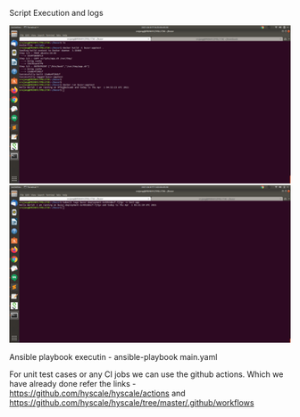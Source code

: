 Script Execution and logs

<img src="https://github.com/srujankujmar/bussr/blob/main/Screenshot%20from%202021-04-01%2010-25-25.png" width="750" />

<img src="https://github.com/srujankujmar/bussr/blob/main/Screenshot%20from%202021-04-01%2011-02-10.png" width="750" />

Ansible playbook executin - ansible-playbook main.yaml

For unit test cases or any CI jobs we can use the github actions. Which we have already done refer the links - https://github.com/hyscale/hyscale/actions  and https://github.com/hyscale/hyscale/tree/master/.github/workflows
